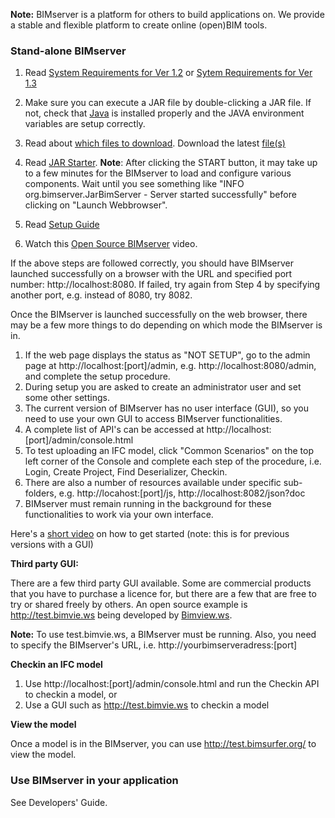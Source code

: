 **Note:** BIMserver is a platform for others to build applications on. We provide a stable and flexible platform to create online (open)BIM tools.

### **Stand-alone BIMserver**

1. Read [System Requirements for Ver 1.2](https://github.com/opensourceBIM/BIMserver/wiki/Requirements-1.2) or [Sytem Requirements for Ver 1.3](https://github.com/opensourceBIM/BIMserver/wiki/Requirements-1.3)

2. Make sure you can execute a JAR file by double-clicking a JAR file. If not, check that [Java](http://www.java.com) is installed properly and the JAVA environment variables are setup correctly.

3. Read about [which files to download](https://github.com/opensourceBIM/BIMserver/wiki/Download). Download the latest [file(s)](https://github.com/opensourceBIM/BIMserver/releases)
4. Read [JAR Starter](https://github.com/opensourceBIM/BIMserver/wiki/JAR-Starter). 
**Note**: After clicking the START button, it may take up to a few minutes for the BIMserver to load and configure various components. Wait until you see something like "INFO  org.bimserver.JarBimServer - Server started successfully" before clicking on "Launch Webbrowser".

5. Read [Setup Guide](https://github.com/opensourceBIM/BIMserver/wiki/Setup)
6. Watch this [Open Source BIMserver](http://www.youtube.com/watch?v=greB5jHi6JQ) video.

If the above steps are followed correctly, you should have BIMserver launched successfully on a browser with the URL and specified port number: http://localhost:8080. If failed, try again from Step 4 by specifying another port, e.g. instead of 8080, try 8082.

Once the BIMserver is launched successfully on the web browser, there may be a few more things to do  depending on which mode the BIMserver is in.

1. If the web page displays the status as "NOT SETUP", go to the admin page at http://localhost:[port]/admin, e.g. http://localhost:8080/admin, and complete the setup procedure.
2. During setup you are asked to create an administrator user and set some other settings.
3. The current version of BIMserver has no user interface (GUI), so you need to use your own GUI to access BIMserver functionalities.
4. A complete list of API's can be accessed at http://localhost:[port]/admin/console.html
5. To test uploading an IFC model, click "Common Scenarios" on the top left corner of the Console and complete each step of the procedure, i.e. Login, Create Project, Find Deserializer, Checkin.
6. There are also a number of resources available under specific sub-folders, e.g. http://locahost:[port]/js, http://localhost:8082/json?doc
7. BIMserver must remain running in the background for these functionalities to work via your own interface.

Here's a [short video](http://www.youtube.com/watch?v=2PR3P0XKmkA) on how to get started (note: this is for previous versions with a GUI)

**Third party GUI:**

There are a few third party GUI available. Some are commercial products that you have to purchase a licence for, but there are a few that are free to try or shared freely by others. An open source example is http://test.bimvie.ws being developed by [Bimview.ws](http://www.bimvie.ws/).

**Note:** To use test.bimvie.ws, a BIMserver must be running. Also, you need to specify the BIMserver's URL, i.e. http://yourbimserveradress:[port]

**Checkin an IFC model**

1. Use http://localhost:[port]/admin/console.html and run the Checkin API to checkin a model, or
2. Use a GUI such as http://test.bimvie.ws to checkin a model

**View the model**

Once a model is in the BIMserver, you can use http://test.bimsurfer.org/ to view the model.


### **Use BIMserver in your application**

See Developers' Guide.
